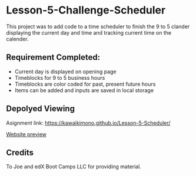 # Lesson-5-Challenge-Scheduler


This project was to add code to a time scheduler to finish the 9 to 5 clander displaying the current day and time and tracking current time on the calender.


## Requirement Completed:
- Current day is displayed on opening page
- Timeblocks for 9 to 5 business hours
- Timeblocks are color coded for past, present future hours
- Items can be added and inputs are saved in local storage


## Depolyed Viewing

Asignment link: https://kawaikimono.github.io/Lesson-5-Scheduler/

[Website preview](./05-third-party-apis-homework-demo.gif)

## Credits
 To Joe and edX Boot Camps LLC for providing material.

